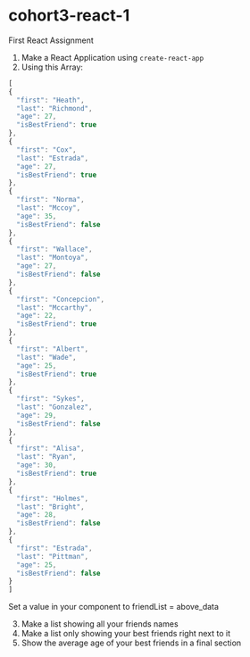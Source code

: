 # cohort3-react-1
First React Assignment


1. Make a React Application using `create-react-app`
2. Using this Array:
  ```js
[
  {
    "first": "Heath",
    "last": "Richmond",
    "age": 27,
    "isBestFriend": true
  },
  {
    "first": "Cox",
    "last": "Estrada",
    "age": 27,
    "isBestFriend": true
  },
  {
    "first": "Norma",
    "last": "Mccoy",
    "age": 35,
    "isBestFriend": false
  },
  {
    "first": "Wallace",
    "last": "Montoya",
    "age": 27,
    "isBestFriend": false
  },
  {
    "first": "Concepcion",
    "last": "Mccarthy",
    "age": 22,
    "isBestFriend": true
  },
  {
    "first": "Albert",
    "last": "Wade",
    "age": 25,
    "isBestFriend": true
  },
  {
    "first": "Sykes",
    "last": "Gonzalez",
    "age": 29,
    "isBestFriend": false
  },
  {
    "first": "Alisa",
    "last": "Ryan",
    "age": 30,
    "isBestFriend": true
  },
  {
    "first": "Holmes",
    "last": "Bright",
    "age": 28,
    "isBestFriend": false
  },
  {
    "first": "Estrada",
    "last": "Pittman",
    "age": 25,
    "isBestFriend": false
  }
]
```

Set a value in your component to friendList = above_data

3. Make a list showing all your friends names
4. Make a list only showing your best friends right next to it
5. Show the average age of your best friends in a final section

